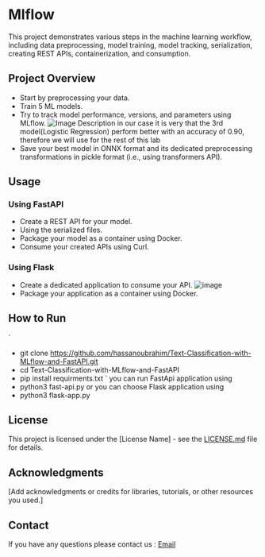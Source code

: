 # Mlflow

This project demonstrates various steps in the machine learning workflow, including data preprocessing, model training, model tracking, serialization, creating REST APIs, containerization, and consumption.

## Project Overview

- Start by preprocessing your data.
- Train 5 ML models.
- Try to track model performance, versions, and parameters using MLflow. ![Image Description](https://media.discordapp.net/attachments/1179056718064386200/1179056738197049354/image.png?ex=65786528&is=6565f028&hm=6af80c7ef9f366517c3d85cb9216725e799fe46700f27549aceff58bacb18310&=&format=webp&width=947&height=499)
in our case it is very that the 3rd model(Logistic Regression) perform better with an accuracy of 0.90, therefore we will use for the rest of this lab
- Save your best model in ONNX format and its dedicated preprocessing transformations in pickle format (i.e., using transformers API).

## Usage

### Using FastAPI

- Create a REST API for your model.
- Using the serialized files.
- Package your model as a container using Docker.
- Consume your created APIs using Curl.

### Using Flask

- Create a dedicated application to consume your API.
![image](https://media.discordapp.net/attachments/1179056718064386200/1179442928867881141/image.png?ex=6579ccd3&is=656757d3&hm=af905470216b0c6d0bae793b32ae37c410312944968b832abf1ab20502dccd47&=&format=webp&width=1271&height=640)
- Package your application as a container using Docker.

## How to Run

` 
  - git clone https://github.com/hassanoubrahim/Text-Classification-with-MLflow-and-FastAPI.git
  - cd Text-Classification-with-MLflow-and-FastAPI
  - pip install requirments.txt
  `
you can run FastApi application using 
  - python3 fast-api.py
or you can choose Flask application using
  - python3 flask-app.py


## License

This project is licensed under the [License Name] - see the [LICENSE.md](LICENSE.md) file for details.

## Acknowledgments

[Add acknowledgments or credits for libraries, tutorials, or other resources you used.]

## Contact

If you have any questions please contact us : [Email](mailto:h.oubrahim@yahoo.com)

